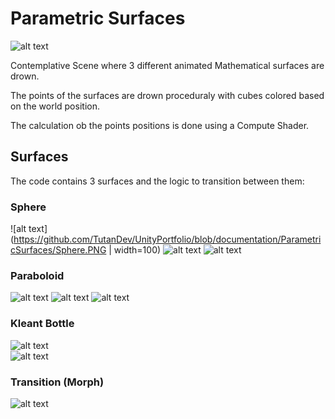 # Parametric Surfaces
![alt text](https://github.com/TutanDev/UnityPortfolio/blob/documentation/ParametricSurfaces/MorphGIF.gif) 

Contemplative Scene where 3 different animated Mathematical surfaces are drown.

The points of the surfaces are drown proceduraly with cubes colored based on the world position.

The calculation ob the points positions is done using a Compute Shader.

## Surfaces

The code contains 3 surfaces and the logic to transition between them:

### Sphere
![alt text](https://github.com/TutanDev/UnityPortfolio/blob/documentation/ParametricSurfaces/Sphere.PNG | width=100) 
![alt text](https://github.com/TutanDev/UnityPortfolio/blob/documentation/ParametricSurfaces/Sphere2.PNG) 
![alt text](https://github.com/TutanDev/UnityPortfolio/blob/documentation/ParametricSurfaces/SphereGIF.gif) 

### Paraboloid
![alt text](https://github.com/TutanDev/UnityPortfolio/blob/documentation/ParametricSurfaces/Paraboloid.PNG) 
![alt text](https://github.com/TutanDev/UnityPortfolio/blob/documentation/ParametricSurfaces/Paraboloid2.PNG) 
![alt text](https://github.com/TutanDev/UnityPortfolio/blob/documentation/ParametricSurfaces/ParaboloidGIF.gif) 

### Kleant Bottle
![alt text](https://github.com/TutanDev/UnityPortfolio/blob/documentation/ParametricSurfaces/Klein.PNG)  
![alt text](https://github.com/TutanDev/UnityPortfolio/blob/documentation/ParametricSurfaces/KleinGIF.gif) 

### Transition (Morph)
![alt text](https://github.com/TutanDev/UnityPortfolio/blob/documentation/ParametricSurfaces/MorphGIF.gif) 
